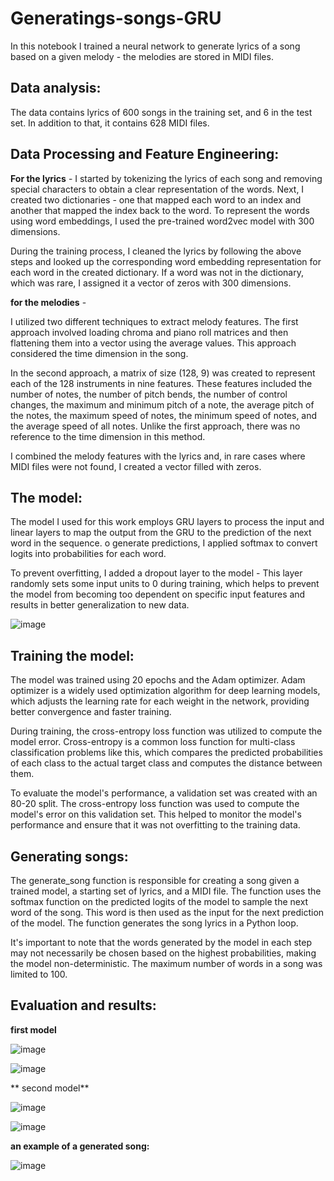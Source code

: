 # Generatings-songs-GRU

In this notebook I trained a neural network to generate lyrics of a song based on a given melody - the melodies are stored in MIDI files.

## Data analysis:

The data contains lyrics of 600 songs in the training set, and 6 in the test set. 
In addition to that, it contains 628 MIDI files. 

## Data Processing and Feature Engineering:

**For the lyrics** - I started by tokenizing the lyrics of each song and removing special characters to obtain a clear representation of the words. Next, I created two dictionaries - one that mapped each word to an index and another that mapped the index back to the word. To represent the words using word embeddings, I used the pre-trained word2vec model with 300 dimensions.

During the training process, I cleaned the lyrics by following the above steps and looked up the corresponding word embedding representation for each word in the created dictionary. If a word was not in the dictionary, which was rare, I assigned it a vector of zeros with 300 dimensions.

**for the melodies** -  

I utilized two different techniques to extract melody features. The first approach involved loading chroma and piano roll matrices and then flattening them into a vector using the average values. This approach considered the time dimension in the song.

In the second approach, a matrix of size (128, 9) was created to represent each of the 128 instruments in nine features. These features included the number of notes, the number of pitch bends, the number of control changes, the maximum and minimum pitch of a note, the average pitch of the notes, the maximum speed of notes, the minimum speed of notes, and the average speed of all notes. Unlike the first approach, there was no reference to the time dimension in this method.

I combined the melody features with the lyrics and, in rare cases where MIDI files were not found, I created a vector filled with zeros.

## The model:

The model I used for this work employs GRU layers to process the input and linear layers to map the output from the GRU to the prediction of the next word in the sequence. 
o generate predictions, I applied softmax to convert logits into probabilities for each word.

To prevent overfitting, I added a dropout layer to the model - This layer randomly sets some input units to 0 during training,
which helps to prevent the model from becoming too dependent on specific input features and results in better generalization to new data.

![image](https://user-images.githubusercontent.com/96613758/220572581-382dc0a7-a26c-4c71-a540-18f72c2c4bd7.png)

## Training the model:

The model was trained using 20 epochs and the Adam optimizer. Adam optimizer is a widely used optimization algorithm for deep learning models, which adjusts the learning rate for each weight in the network, providing better convergence and faster training.

During training, the cross-entropy loss function was utilized to compute the model error. Cross-entropy is a common loss function for multi-class classification problems like this, which compares the predicted probabilities of each class to the actual target class and computes the distance between them.

To evaluate the model's performance, a validation set was created with an 80-20 split. The cross-entropy loss function was used to compute the model's error on this validation set. This helped to monitor the model's performance and ensure that it was not overfitting to the training data.

## Generating songs:

The generate_song function is responsible for creating a song given a trained model, a starting set of lyrics, and a MIDI file. The function uses the softmax function on the predicted logits of the model to sample the next word of the song. This word is then used as the input for the next prediction of the model. The function generates the song lyrics in a Python loop.

It's important to note that the words generated by the model in each step may not necessarily be chosen based on the highest probabilities, making the model non-deterministic. The maximum number of words in a song was limited to 100.

## Evaluation and results:

**first model**

![image](https://user-images.githubusercontent.com/96613758/220573966-a7271b06-14ec-4c98-b3e4-03c96ddca03d.png)

![image](https://user-images.githubusercontent.com/96613758/220574005-d1eb2f76-a153-4b79-9855-52125bc36a5d.png)

** second model**

![image](https://user-images.githubusercontent.com/96613758/220574092-d624f056-1442-4fff-9cfe-1868b22b2e85.png)

![image](https://user-images.githubusercontent.com/96613758/220574121-7e05fb7f-850c-49fe-92f4-ee6b0b147291.png)

**an example of a generated song:**

![image](https://user-images.githubusercontent.com/96613758/220574218-7fe594fa-fecd-48e0-afdd-5f2f8362245e.png)



